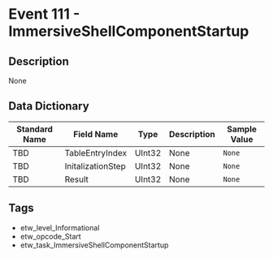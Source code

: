# Event 111 - ImmersiveShellComponentStartup

## Description
None

## Data Dictionary
|Standard Name|Field Name|Type|Description|Sample Value|
|---|---|---|---|---|
|TBD|TableEntryIndex|UInt32|None|`None`|
|TBD|InitalizationStep|UInt32|None|`None`|
|TBD|Result|UInt32|None|`None`|

## Tags
* etw_level_Informational
* etw_opcode_Start
* etw_task_ImmersiveShellComponentStartup